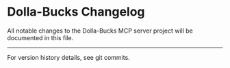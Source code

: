 <!---
---
title: Dolla-Bucks Changelog
created: 2025-06-11T12:10:00
modified: 2025-06-11T12:10:00
author: Lil Claudy Flossy
tags: [changelog, updates, fastmcp, history]
project: fastmcp-cloudclusters
format: hybrid
---
{
  "title": "Dolla-Bucks Changelog",
  "project": "fastmcp-cloudclusters",
  "created": "2025-06-11T12:10:00",
  "modified": "2025-06-11T12:10:00",
  "author": "Lil Claudy Flossy",
  "tags": ["changelog", "updates", "fastmcp", "history"],
  "related_files": ["RULES.md", "README.md"]
}
Activity Log:
- 2025-06-11T12:10:00: Created changelog to track project updates
-->

# Dolla-Bucks Changelog

All notable changes to the Dolla-Bucks MCP server project will be documented in this file.


---

For version history details, see git commits.